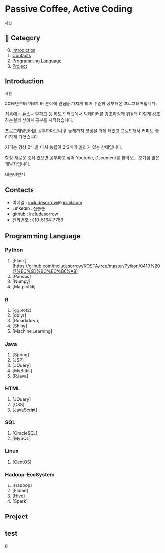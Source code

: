 # Passive Coffee, Active Coding

```
사진
```

## :book: Category
0. [Introdiction](#Introduction)
1. [Contacts](#Contacts)
2. [Programming Language](#Programming-Language)
3. [Project](#Project)
## Introduction

```
사진
```


2016년부터 빅데이터 분야에 관심을 가지게 되어 꾸준히 공부해온 프로그래머입니다. 

처음에는 뉴스나 알파고 등 하도 인터넷에서 빅데이터를 강조하길래 뭐길래 이렇게 강조하는걸까 싶어서 공부를 시작했습니다.

프로그래밍언어를 공부하다보니 밤 늦게까지 코딩을 하게 돼었고 그로인해서 커피도 좋아하게 되었습니다

커피는 항상 2^1 을 마셔 능률이 2^2배가 올라가 있는 상태입니다.

항상 새로운 것이 있으면 공부하고 싶어 Youtube, Document를 찾아보는 호기심 많은 개발자입니다.

대충이런식

## Contacts
- 이메일 : includesorrow@gmail.com
- LinkedIn : 신동준
- github : includesorrow
- 전화번호 : 010-5164-7769

## Programming Language
### Python
  1. [Flask](https://github.com/includesorrow/KOSTA/tree/master/Python/0410%20(7%EC%9D%BC%EC%B0%A8)
  2. [Pandas]
  3. [Numpy]
  4. [Matplotlib]

### R
  1. [ggplot2]
  2. [dplyr]
  3. [Rmarkdown]
  4. [Shiny]
  5. [Machine Learning]

### Java
  1. [Spring]
  2. [JSP]
  3. [JQuery]
  4. [MyBatis]
  5. [RJava]
  
### HTML
  1. [JQuery]
  2. [CSS]
  3. [JavaScript]

### SQL
  1. [OracleSQL]
  2. [MySQL]

### Linux
  1. [CentOS]
 
### Hadoop-EcoSystem
  1. [Hadoop]
  2. [Flume]
  3. [Hive]
  4. [Spark]






## Project













## test













g

